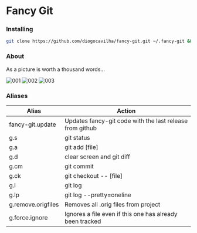 # Fancy Git

### Installing
```sh
git clone https://github.com/diogocavilha/fancy-git.git ~/.fancy-git && echo "source ~/.fancy-git/fancy_git.sh" >> ~/.bashrc && . ~/.bashrc
```

### About

As a picture is worth a thousand words...

![001](https://github.com/diogocavilha/fancy-git/blob/master/screenshots/001.png)
![002](https://github.com/diogocavilha/fancy-git/blob/master/screenshots/002.png)
![003](https://github.com/diogocavilha/fancy-git/blob/master/screenshots/003.png)

### Aliases

| Alias              | Action                                                     |
| ------------------ | ---------------------------------------------------------- |
| fancy-git.update   | Updates fancy-git code with the last release from github   |
| g.s                | git status                                                 |
| g.a                | git add [file]                                             |
| g.d                | clear screen and git diff                                  |
| g.cm               | git commit                                                 |
| g.ck               | git checkout -- [file]                                     |
| g.l                | git log                                                    |
| g.lp               | git log --pretty=oneline                                   |
| g.remove.origfiles | Removes all .orig files from project                       |
| g.force.ignore     | Ignores a file even if this one has already been tracked   |
